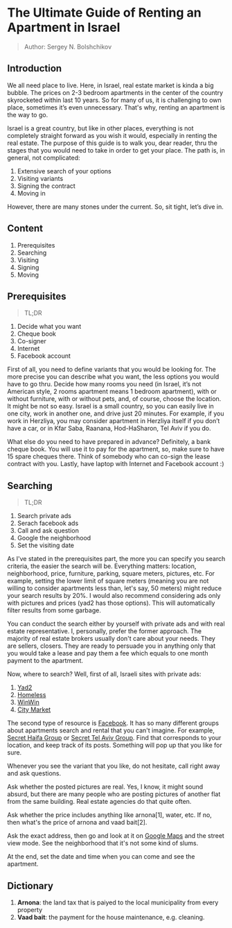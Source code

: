 # The Ultimate Guide of Renting an Apartment in Israel

> Author: Sergey N. Bolshchikov

## Introduction
We all need place to live. Here, in Israel, real estate market is kinda a big bubble. The prices on 2-3 bedroom apartments in the center of the country skyrocketed within last 10 years. So for many of us, it is challenging to own place, sometimes it’s even unnecessary. That's why, renting an apartment is the way to go.

Israel is a great country, but like in other places, everything is not completely straight forward as you wish it would, especially in renting the real estate.
The purpose of this guide is to walk you, dear reader, thru the stages that you would need to take in order to get your place. The path is, in general, not complicated: 

1. Extensive search of your options
2. Visiting variants
3. Signing the contract
4. Moving in

However, there are many stones under the current. 
So, sit tight, let’s dive in.

## Content
1. Prerequisites
2. Searching
3. Visiting
4. Signing
5. Moving

## Prerequisites
> TL;DR

1. Decide what you want
2. Cheque book
3. Co-signer
4. Internet
5. Facebook account

First of all, you need to define variants that you would be looking for. The more precise you can describe what you want, the less options you would have to go thru. Decide how many rooms you need (in Israel, it’s not American style, 2 rooms apartment means 1 bedroom apartment), with or without furniture, with or without pets, and, of course, choose the location. It might be not so easy. Israel is a small country, so you can easily live in one city, work in another one, and drive just 20 minutes. For example, if you work in Herzliya, you may consider apartment in Herzliya itself if you don’t have a car, or in Kfar Saba, Raanana, Hod-HaSharon, Tel Aviv if you do. 

What else do you need to have prepared in advance? Definitely, a bank cheque book. You will use it to pay for the apartment, so, make sure to have 15 spare cheques there. Think of somebody who can co-sign the lease contract with you. Lastly, have laptop with Internet and Facebook account :)

## Searching
> TL;DR

1. Search private ads
2. Serach facebook ads
3. Call and ask question
4. Google the neighborhood
5. Set the visiting date

As I've stated in the prerequisites part, the more you can specify you search criteria, the easier the search will be. Everything matters: location, neighborhood, price, furniture, parking, square meters, pictures, etc. For example, setting the lower limit of square meters (meaning you are not willing to consider apartments less than, let's say, 50 meters) might reduce your search results by 20%. I would also recommend considering ads only with pictures and prices (yad2 has those options). This will automatically filter results from some garbage.

You can conduct the search either by yourself with private ads and with real estate representative. I, personally, prefer the former approach. The majority of real estate brokers usually don't care about your needs. They are sellers, closers. They are ready to persuade you in anything only that you would take a lease and pay them a fee which equals to one month payment to the apartment. 

Now, where to search? Well, first of all, Israeli sites with private ads:

1. [Yad2](http://www.yad2.co.il/Nadlan/rent.php)
2. [Homeless](http://www.homeless.co.il/rent/)
3. [WinWin](http://www.winwin.co.il/RealEstate/ForRent/RealEstatePage.aspx)
4. [City Market](http://www.ctmarket.co.il/%D7%A0%D7%9B%D7%A1%D7%99%D7%9D-%D7%9C%D7%94%D7%A9%D7%9B%D7%A8%D7%94/)

The second type of resource is [Facebook](http://facebook.com).  It has so many different groups about apartments search and rental that you can't imagine. For example, [Secret Haifa Group](https://www.facebook.com/groups/445887735495943/) or [Secret Tel Aviv Group](https://www.facebook.com/groups/secrettelaviv/). Find that corresponds to your location, and keep track of its posts. Something will pop up that you like for sure.

Whenever you see the variant that you like, do not hesitate, call right away and ask questions. 

Ask whether the posted pictures are real. Yes, I know, it might sound absurd, but there are many people who are posting pictures of another flat from the same building. Real estate agencies do that quite often. 

Ask whether the price includes anything like arnona[1], water, etc. If no, then what's the price of arnona and vaad bait[2]. 

Ask the exact address, then go and look at it on [Google Maps](http://maps.google.com) and the street view mode. See the neighborhood that it's not some kind of slums. 

At the end, set the date and time when you can come and see the apartment.

## Dictionary
1. **Arnona**: the land tax that is paiyed to the local municipality from every property
2. **Vaad bait**: the payment for the house maintenance, e.g. cleaning.
